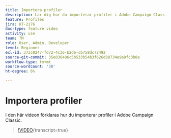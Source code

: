 ```yaml
---
title: Importera profiler
description: Lär dig hur du importerar profiler i Adobe Campaign Classic
feature: Profiles
jira: KT-2176
doc-type: feature video
activity: use
team: TM
role: User, Admin, Developer
level: Beginner
exl-id: 373c0247-fd72-4c36-b2d6-cb758dc72492
source-git-commit: 35e036486c5b533b54b3f626d88734e9a9fc3b8a
workflow-type: tm+mt
source-wordcount: '30'
ht-degree: 6%

---
```


# Importera profiler

I den här videon förklaras hur du importerar profiler i Adobe Campaign Classic.

>[!VIDEO](https://video.tv.adobe.com/v/25608?quality=12&learn=on){transcript=true}
